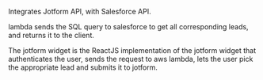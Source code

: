 
Integrates Jotform API, with Salesforce API. 

lambda sends the SQL query to salesforce to get all corresponding leads, and returns it to the client.

The jotform widget is the ReactJS implementation of the jotform widget that authenticates the user, sends the request to 
aws lambda, lets the user pick the appropriate lead and submits it to jotform.

